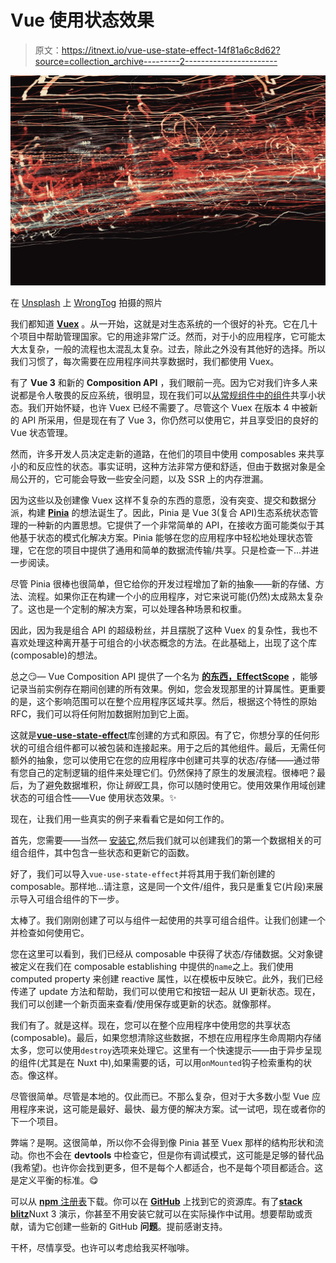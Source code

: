 # Vue 使用状态效果

> 原文：<https://itnext.io/vue-use-state-effect-14f81a6c8d62?source=collection_archive---------2----------------------->

![](img/edea594375efda35029ef21a2028e16a.png)

在 [Unsplash](https://unsplash.com?utm_source=medium&utm_medium=referral) 上 [WrongTog](https://unsplash.com/@wrongtog?utm_source=medium&utm_medium=referral) 拍摄的照片

我们都知道 [**Vuex**](https://vuex.vuejs.org) 。从一开始，这就是对生态系统的一个很好的补充。它在几十个项目中帮助管理国家。它的用途非常广泛。然而，对于小的应用程序，它可能太大太复杂，一般的流程也太混乱太复杂。过去，除此之外没有其他好的选择。所以我们习惯了，每次需要在应用程序间共享数据时，我们都使用 Vuex。

有了 **Vue 3** 和新的 **Composition API** ，我们眼前一亮。因为它对我们许多人来说都是令人敬畏的反应系统，很明显，现在我们可以[从常规组件中的组件](/rewriting-vuex-module-to-composition-api-7ccb1cd09738)共享小状态。我们开始怀疑，也许 Vuex 已经不需要了。尽管这个 Vuex 在版本 4 中被新的 API 所采用，但是现在有了 Vue 3，你仍然可以使用它，并且享受旧的良好的 Vue 状态管理。

然而，许多开发人员决定走新的道路，在他们的项目中使用 composables 来共享小的和反应性的状态。事实证明，这种方法非常方便和舒适，但由于数据对象是全局公开的，它可能会导致一些安全问题，以及 SSR 上的内存泄漏。

因为这些以及创建像 Vuex 这样不复杂的东西的意愿，没有突变、提交和数据分派，构建 [**Pinia**](https://github.com/vuejs/pinia) 的想法诞生了。因此，Pinia 是 Vue 3(复合 API)生态系统状态管理的一种新的内置思想。它提供了一个非常简单的 API，在接收方面可能类似于其他基于状态的模式化解决方案。Pinia 能够在您的应用程序中轻松地处理状态管理，它在您的项目中提供了通用和简单的数据流传输/共享。只是检查一下…并进一步阅读。

尽管 Pinia 很棒也很简单，但它给你的开发过程增加了新的抽象——新的存储、方法、流程。如果你正在构建一个小的应用程序，对它来说可能(仍然)太成熟太复杂了。这也是一个定制的解决方案，可以处理各种场景和权重。

因此，因为我是组合 API 的超级粉丝，并且摆脱了这种 Vuex 的复杂性，我也不喜欢处理这种离开基于可组合的小状态概念的方法。在此基础上，出现了这个库(composable)的想法。

总之😏— Vue Composition API 提供了一个名为 [**的东西，EffectScope**](https://vuejs.org/api/reactivity-advanced.html#effectscope) ，能够记录当前实例存在期间创建的所有效果。例如，您会发现那里的计算属性。更重要的是，这个影响范围可以在整个应用程序区域共享。然后，根据这个特性的原始 RFC，我们可以将任何附加数据附加到它上面。

这就是[**vue-use-state-effect**](https://github.com/lukasborawski/vue-use-state-effect)库创建的方式和原因。有了它，你想分享的任何形状的可组合组件都可以被包装和连接起来。用于之后的其他组件。最后，无需任何额外的抽象，您可以使用它在您的应用程序中创建可共享的状态/存储——通过带有您自己的定制逻辑的组件来处理它们。仍然保持了原生的发展流程。很棒吧？最后，为了避免数据堆积，你让*销毁*工具，你可以随时使用它。使用效果作用域创建状态的可组合性——Vue 使用状态效果。✨

现在，让我们用一些真实的例子来看看它是如何工作的。

首先，您需要——当然— [安装它](https://npmjs.com/package/vue-use-state-effect),然后我们就可以创建我们的第一个数据相关的可组合组件，其中包含一些状态和更新它的函数。

好了，我们可以导入`vue-use-state-effect`并将其用于我们新创建的 composable。那样地...请注意，这是同一个文件/组件，我只是重复它(片段)来展示导入可组合组件的下一步。

太棒了。我们刚刚创建了可以与组件一起使用的共享可组合组件。让我们创建一个并检查如何使用它。

您在这里可以看到，我们已经从 composable 中获得了状态/存储数据。父对象键被定义在我们在 composable establishing 中提供的`name`之上。我们使用 computed property 来创建 reactive 属性，以在模板中反映它。此外，我们已经传递了 update 方法和帮助，我们可以使用它和按钮一起从 UI 更新状态。现在，我们可以创建一个新页面来查看/使用保存或更新的状态。就像那样。

我们有了。就是这样。现在，您可以在整个应用程序中使用您的共享状态(composable)。最后，如果您想清除这些数据，不想在应用程序生命周期内存储太多，您可以使用`destroy`选项来处理它。这里有一个快速提示——由于异步呈现的组件(尤其是在 Nuxt 中),如果需要的话，可以用`onMounted`钩子检索重构的状态。像这样。

尽管很简单。尽管是本地的。仅此而已。不那么复杂，但对于大多数小型 Vue 应用程序来说，这可能是最好、最快、最方便的解决方案。试一试吧，现在或者你的下一个项目。

弊端？是啊。这很简单，所以你不会得到像 Pinia 甚至 Vuex 那样的结构形状和流动。你也不会在 **devtools** 中检查它，但是你有调试模式，这可能是足够的替代品(我希望)。也许你会找到更多，但不是每个人都适合，也不是每个项目都适合。这是定义平衡的标准。😋

可以从 [**npm** 注册表](https://www.npmjs.com/package/vue-use-state-effect)下载。你可以在 [**GitHub**](https://github.com/lukasborawski/vue-use-state-effect) 上找到它的资源库。有了[**stack blitz**](https://stackblitz.com/edit/vue-use-state-effect-demo)Nuxt 3 演示，你甚至不用安装它就可以在实际操作中试用。想要帮助或贡献，请为它创建一些新的 GitHub **问题**。提前感谢支持。

干杯，尽情享受。也许可以考虑给我买杯咖啡。